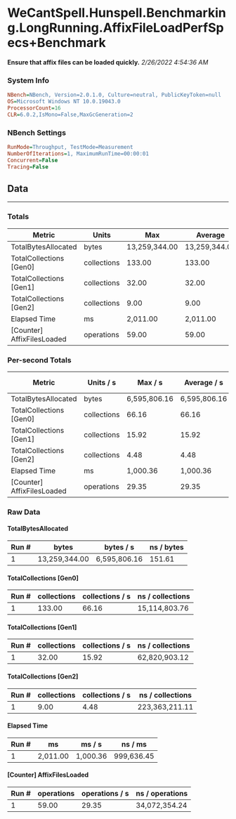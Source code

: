 ﻿# WeCantSpell.Hunspell.Benchmarking.LongRunning.AffixFileLoadPerfSpecs+Benchmark
__Ensure that affix files can be loaded quickly.__
_2/26/2022 4:54:36 AM_
### System Info
```ini
NBench=NBench, Version=2.0.1.0, Culture=neutral, PublicKeyToken=null
OS=Microsoft Windows NT 10.0.19043.0
ProcessorCount=16
CLR=6.0.2,IsMono=False,MaxGcGeneration=2
```

### NBench Settings
```ini
RunMode=Throughput, TestMode=Measurement
NumberOfIterations=1, MaximumRunTime=00:00:01
Concurrent=False
Tracing=False
```

## Data
-------------------

### Totals
|          Metric |           Units |             Max |         Average |             Min |          StdDev |
|---------------- |---------------- |---------------- |---------------- |---------------- |---------------- |
|TotalBytesAllocated |           bytes |   13,259,344.00 |   13,259,344.00 |   13,259,344.00 |            0.00 |
|TotalCollections [Gen0] |     collections |          133.00 |          133.00 |          133.00 |            0.00 |
|TotalCollections [Gen1] |     collections |           32.00 |           32.00 |           32.00 |            0.00 |
|TotalCollections [Gen2] |     collections |            9.00 |            9.00 |            9.00 |            0.00 |
|    Elapsed Time |              ms |        2,011.00 |        2,011.00 |        2,011.00 |            0.00 |
|[Counter] AffixFilesLoaded |      operations |           59.00 |           59.00 |           59.00 |            0.00 |

### Per-second Totals
|          Metric |       Units / s |         Max / s |     Average / s |         Min / s |      StdDev / s |
|---------------- |---------------- |---------------- |---------------- |---------------- |---------------- |
|TotalBytesAllocated |           bytes |    6,595,806.16 |    6,595,806.16 |    6,595,806.16 |            0.00 |
|TotalCollections [Gen0] |     collections |           66.16 |           66.16 |           66.16 |            0.00 |
|TotalCollections [Gen1] |     collections |           15.92 |           15.92 |           15.92 |            0.00 |
|TotalCollections [Gen2] |     collections |            4.48 |            4.48 |            4.48 |            0.00 |
|    Elapsed Time |              ms |        1,000.36 |        1,000.36 |        1,000.36 |            0.00 |
|[Counter] AffixFilesLoaded |      operations |           29.35 |           29.35 |           29.35 |            0.00 |

### Raw Data
#### TotalBytesAllocated
|           Run # |           bytes |       bytes / s |      ns / bytes |
|---------------- |---------------- |---------------- |---------------- |
|               1 |   13,259,344.00 |    6,595,806.16 |          151.61 |

#### TotalCollections [Gen0]
|           Run # |     collections | collections / s |ns / collections |
|---------------- |---------------- |---------------- |---------------- |
|               1 |          133.00 |           66.16 |   15,114,803.76 |

#### TotalCollections [Gen1]
|           Run # |     collections | collections / s |ns / collections |
|---------------- |---------------- |---------------- |---------------- |
|               1 |           32.00 |           15.92 |   62,820,903.12 |

#### TotalCollections [Gen2]
|           Run # |     collections | collections / s |ns / collections |
|---------------- |---------------- |---------------- |---------------- |
|               1 |            9.00 |            4.48 |  223,363,211.11 |

#### Elapsed Time
|           Run # |              ms |          ms / s |         ns / ms |
|---------------- |---------------- |---------------- |---------------- |
|               1 |        2,011.00 |        1,000.36 |      999,636.45 |

#### [Counter] AffixFilesLoaded
|           Run # |      operations |  operations / s | ns / operations |
|---------------- |---------------- |---------------- |---------------- |
|               1 |           59.00 |           29.35 |   34,072,354.24 |


